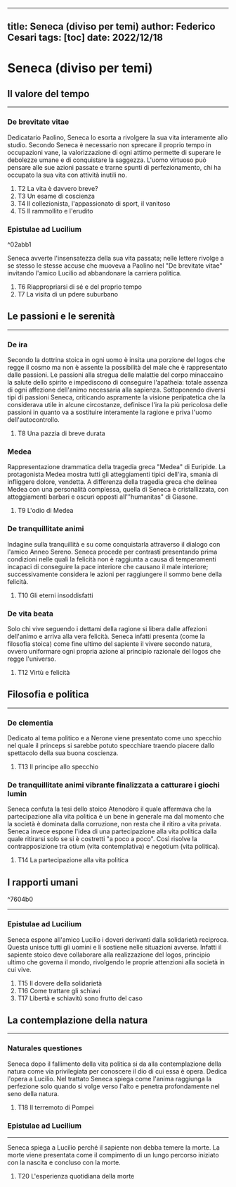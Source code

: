 
---
title: Seneca (diviso per temi)
author: Federico Cesari
tags: [toc]
date: 2022/12/18
---

# Seneca (diviso per temi) 

## Il valore del tempo
---
### De brevitate vitae
Dedicatario Paolino, Seneca lo esorta a rivolgere la sua vita interamente allo studio. Secondo Seneca è necessario non sprecare il proprio tempo in occupazioni vane, la valorizzazione di ogni attimo permette di superare le debolezze umane e di conquistare la saggezza. L'uomo virtuoso può pensare alle sue azioni passate e trarne spunti di perfezionamento, chi ha occupato la sua vita con attività inutili no.

1. T2  La vita è davvero breve?    
2. T3  Un esame di coscienza
3. T4  Il collezionista, l'appassionato di sport, il vanitoso
4. T5  Il rammollito e l'erudito

### Epistulae ad Lucilium

^02abb1

Seneca avverte l'insensatezza della sua vita passata; nelle lettere rivolge a se stesso le stesse accuse che muoveva a Paolino nel "De brevitate vitae" invitando l'amico Lucilio ad abbandonare la carriera politica.

1. T6  Riappropriarsi di sé e del proprio tempo
2. T7  La visita di un pdere suburbano



## Le passioni e le serenità
---
### De ira 
Secondo la dottrina stoica in ogni uomo è insita una porzione del logos che regge il cosmo ma non è assente la possibilità del male che è rappresentato dalle passioni. Le passioni alla stregua delle malattie del corpo minaccaino la salute dello spirito e impediscono di conseguire l'apatheia: totale assenza di ogni affezione dell'animo necessaria alla sapienza.
Sottoponendo diversi tipi di passioni Seneca, criticando aspramente la visione peripatetica che la considerava utile in alcune circostanze, definisce l'ira la più pericolosa delle passioni in quanto va a sostituire interamente la ragione e priva l'uomo dell'autocontrollo.

1. T8  Una pazzia di breve durata


### Medea                                                                                     
Rappresentazione drammatica della tragedia greca "Medea" di Euripide. La protagonista Medea mostra tutti gli atteggiamenti tipici dell'ira, smania di infliggere dolore, vendetta. A differenza della tragedia greca che delinea Medea con una personalità complessa, quella di Seneca è cristallizzata, con atteggiamenti barbari e oscuri opposti all'"humanitas" di Giasone.

1. T9  L'odio di Medea



### De tranquillitate animi                                                                    
Indagine sulla tranquillità e su come conquistarla attraverso il dialogo con l'amico Anneo Sereno. Seneca procede per contrasti presentando prima condizioni nelle quali la felicità non è raggiunta a causa di temperamenti incapaci di conseguire la pace interiore che causano il male interiore; successivamente considera le azioni per raggiungere il sommo bene della felicità.

1. T10 Gli eterni insoddisfatti


### De vita beata                                                                              
Solo chi vive seguendo i dettami della ragione si libera dalle affezioni dell'animo e arriva alla vera felicità. Seneca infatti presenta (come la filosofia stoica) come fine ultimo del sapiente il vivere secondo natura, ovvero uniformare ogni propria azione al principio razionale del logos che regge l'universo.

1. T12 Virtù e felicità



## Filosofia e politica
---
### De clementia                                                                              
Dedicato al tema politico e a Nerone viene presentato come uno specchio nel quale il princeps si sarebbe potuto specchiare traendo piacere dallo spettacolo della sua buona coscienza.

1. T13 Il principe allo specchio


### De tranquillitate animi                      vibrante finalizzata a catturare i giochi lumin                                              
Seneca confuta la tesi dello stoico Atenodòro il quale affermava che la partecipazione alla vita politica è un bene in generale ma dal momento che la società è dominata dalla corruzione, non resta che il ritiro a vita privata. Seneca invece espone l'idea di una partecipazione alla vita politica dalla quale ritirarsi solo se si è costretti "a poco a poco". Così risolve la contrapposizione tra otium (vita contemplativa) e negotium (vita politica).

1. T14 La partecipazione alla vita politica



## I rapporti umani

^7604b0

---
### Epistulae ad Lucilium                      
Seneca espone all'amico Lucilio i doveri derivanti dalla solidarietà reciproca. Questa unisce tutti gli uomini e li sostiene nelle situazioni avverse. Infatti il sapiente stoico deve collaborare alla realizzazione del logos, principio ultimo che governa il mondo, rivolgendo le proprie attenzioni alla società in cui vive.

1. T15 Il dovere della solidarietà 
2. T16 Come trattare gli schiavi
3. T17 Libertà e schiavitù sono frutto del caso


## La contemplazione della natura
---
### Naturales questiones
Seneca dopo il fallimento della vita politica si da alla contemplazione della natura come via privilegiata per conoscere il dio di cui essa è opera. Dedica l'opera a Lucilio. 
Nel trattato Seneca spiega come l'anima raggiunga la perfezione solo quando si volge verso l'alto e penetra profondamente nel seno della natura.

1. T18 Il terremoto di Pompei

### Epistulae ad Lucilium
---
Seneca spiega a Lucilio perché il sapiente non debba temere la morte. La morte viene presentata come il compimento di un lungo percorso iniziato con la nascita e concluso con la morte.

1. T20 L'esperienza quotidiana della morte